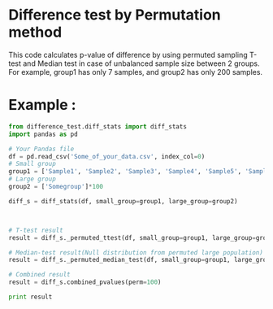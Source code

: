 # Difference test by Permutation method
This code calculates p-value of difference by using permuted sampling T-test and Median test in case of unbalanced sample size between 2 groups. For example, group1 has only 7 samples, and group2 has only 200 samples.

# Example :
```Python
from difference_test.diff_stats import diff_stats
import pandas as pd

# Your Pandas file
df = pd.read_csv('Some_of_your_data.csv', index_col=0)
# Small group
group1 = ['Sample1', 'Sample2', 'Sample3', 'Sample4', 'Sample5', 'Sample7']
# Large group
group2 = ['Somegroup']*100

diff_s = diff_stats(df, small_group=group1, large_group=group2)



# T-test result
result = diff_s._permuted_ttest(df, small_group=group1, large_group=group2, perm=100)

# Median-test result(Null distribution from permuted large population)
result = diff_s._permuted_median_test(df, small_group=group1, large_group=group2, perm=100)

# Combined result
result = diff_s.combined_pvalues(perm=100)

print result
```
